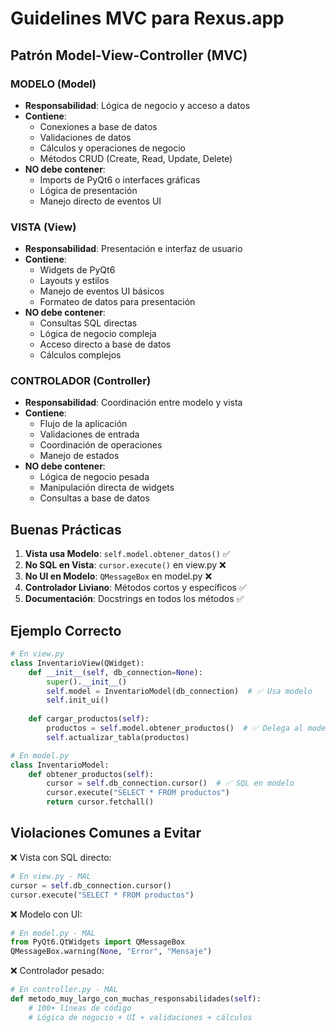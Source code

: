 # Guidelines MVC para Rexus.app

## Patrón Model-View-Controller (MVC)

### MODELO (Model)
- **Responsabilidad**: Lógica de negocio y acceso a datos
- **Contiene**: 
  - Conexiones a base de datos
  - Validaciones de datos
  - Cálculos y operaciones de negocio
  - Métodos CRUD (Create, Read, Update, Delete)
- **NO debe contener**: 
  - Imports de PyQt6 o interfaces gráficas
  - Lógica de presentación
  - Manejo directo de eventos UI

### VISTA (View)  
- **Responsabilidad**: Presentación e interfaz de usuario
- **Contiene**:
  - Widgets de PyQt6
  - Layouts y estilos
  - Manejo de eventos UI básicos
  - Formateo de datos para presentación
- **NO debe contener**:
  - Consultas SQL directas
  - Lógica de negocio compleja
  - Acceso directo a base de datos
  - Cálculos complejos

### CONTROLADOR (Controller)
- **Responsabilidad**: Coordinación entre modelo y vista
- **Contiene**:
  - Flujo de la aplicación
  - Validaciones de entrada
  - Coordinación de operaciones
  - Manejo de estados
- **NO debe contener**:
  - Lógica de negocio pesada
  - Manipulación directa de widgets
  - Consultas a base de datos

## Buenas Prácticas

1. **Vista usa Modelo**: `self.model.obtener_datos()` ✅
2. **No SQL en Vista**: `cursor.execute()` en view.py ❌
3. **No UI en Modelo**: `QMessageBox` en model.py ❌
4. **Controlador Liviano**: Métodos cortos y específicos ✅
5. **Documentación**: Docstrings en todos los métodos ✅

## Ejemplo Correcto

```python
# En view.py
class InventarioView(QWidget):
    def __init__(self, db_connection=None):
        super().__init__()
        self.model = InventarioModel(db_connection)  # ✅ Usa modelo
        self.init_ui()
    
    def cargar_productos(self):
        productos = self.model.obtener_productos()  # ✅ Delega al modelo
        self.actualizar_tabla(productos)

# En model.py  
class InventarioModel:
    def obtener_productos(self):
        cursor = self.db_connection.cursor()  # ✅ SQL en modelo
        cursor.execute("SELECT * FROM productos")
        return cursor.fetchall()
```

## Violaciones Comunes a Evitar

❌ Vista con SQL directo:
```python
# En view.py - MAL
cursor = self.db_connection.cursor()
cursor.execute("SELECT * FROM productos")
```

❌ Modelo con UI:
```python
# En model.py - MAL  
from PyQt6.QtWidgets import QMessageBox
QMessageBox.warning(None, "Error", "Mensaje")
```

❌ Controlador pesado:
```python
# En controller.py - MAL
def metodo_muy_largo_con_muchas_responsabilidades(self):
    # 100+ líneas de código
    # Lógica de negocio + UI + validaciones + cálculos
```
